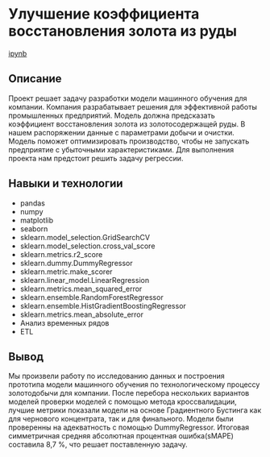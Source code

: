 # Улучшение коэффициента восстановления золота из руды

[ipynb](https://github.com/Codarocker/portfolio/blob/main/Gold%20recovery/Gold.ipynb)

## Описание

Проект решает задачу разработки модели машинного обучения для компании. Компания разрабатывает решения для эффективной работы промышленных предприятий. Модель должна предсказать коэффициент восстановления золота из золотосодержащей руды. В нашем распоряжении данные с параметрами добычи и очистки. Модель поможет оптимизировать производство, чтобы не запускать предприятие с убыточными характеристиками. Для выполнения проекта нам предстоит решить задачу регрессии.

## Навыки и технологии

- pandas
- numpy
- matplotlib
- seaborn
- sklearn.model_selection.GridSearchCV
- sklearn.model_selection.cross_val_score
- sklearn.metrics.r2_score
- sklearn.dummy.DummyRegressor
- sklearn.metric.make_scorer
- sklearn.linear_model.LinearRegression
- sklearn.metrics.mean_squared_error
- sklearn.ensemble.RandomForestRegressor
- sklearn.ensemble.HistGradientBoostingRegressor
- sklearn.metrics.mean_absolute_error
- Анализ временных рядов
- ETL

## Вывод

Мы произвели работу по исследованию данных и построения прототипа модели машинного обучения по технологическому процессу золотодобычи для компании. После перебора нескольких вариантов моделей проверки моделей с помощью метода кроссвалидации, лучшие метрики показали модели на основе Градиентного Бустинга как для чернового концентрата, так и для финального. Модели были проверенны на адекватность с помощью DummyRegressor. Итоговая симметричная средняя абсолютная процентная ошибка(sMAPE) составила 8,7 %, что решает поставленную задачу.
